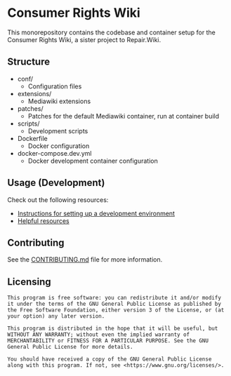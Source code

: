 # Consumer Rights Wiki

This monorepository contains the codebase and container setup for the Consumer Rights Wiki, a sister project to Repair.Wiki.

## Structure
- conf/
  - Configuration files
- extensions/
  - Mediawiki extensions
- patches/
  - Patches for the default Mediawiki container, run at container build
- scripts/
  - Development scripts
- Dockerfile
  - Docker configuration
- docker-compose.dev.yml
  - Docker development container configuration

## Usage (Development)

Check out the following resources:

- [Instructions for setting up a development environment](https://github.com/Consumer-Rights-Wiki-Org/wiki)
- [Helpful resources](https://github.com/Consumer-Rights-Wiki-Org/wiki)
  
## Contributing

See the [CONTRIBUTING.md](https://github.com/Consumer-Rights-Wiki-Org/wiki/blob/main/CONTRIBUTING.md) file for more information.

## Licensing

```
This program is free software: you can redistribute it and/or modify it under the terms of the GNU General Public License as published by the Free Software Foundation, either version 3 of the License, or (at your option) any later version.

This program is distributed in the hope that it will be useful, but WITHOUT ANY WARRANTY; without even the implied warranty of MERCHANTABILITY or FITNESS FOR A PARTICULAR PURPOSE. See the GNU General Public License for more details.

You should have received a copy of the GNU General Public License along with this program. If not, see <https://www.gnu.org/licenses/>.
```
